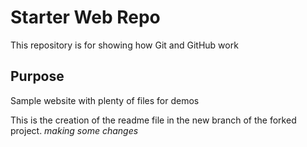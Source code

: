 # Starter Web Repo

This repository is for showing how Git and GitHub work

## Purpose

Sample website with plenty of files for demos

This is the creation of the readme file in the new branch of the forked project.
*making some changes*